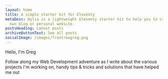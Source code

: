 ```yaml
---
layout: home
title: A simple starter kit for Eleventy
metaDesc: Hylia is a lightweight Eleventy starter kit to help you to create your
  own blog or personal website.
postsHeading: Latest posts
archiveButtonText: See all posts
socialImage: /images/frontrowgreg.png
---
```

Hello, I'm Greg

Follow along my Web Development adventure as I write about the various projects I'm working on, handy tips & tricks and solutions that have helped me out